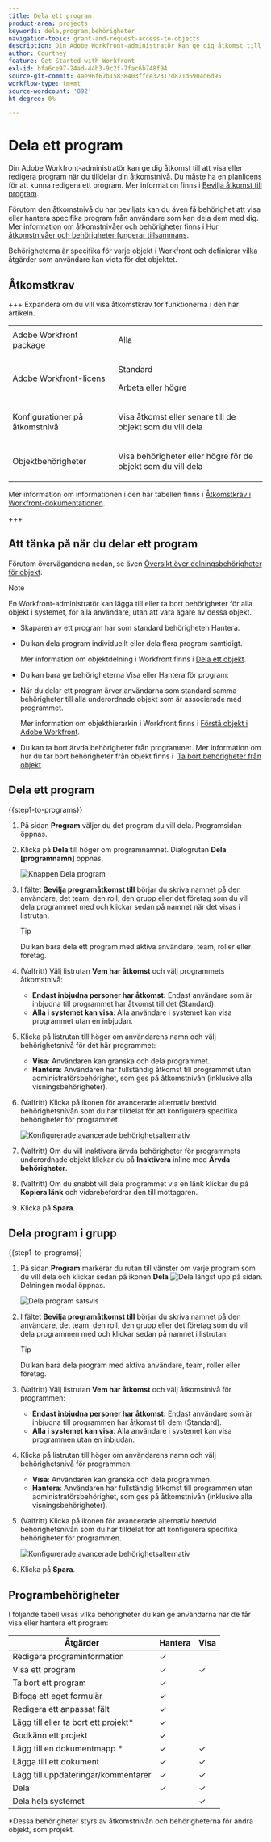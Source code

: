 ```yaml
---
title: Dela ett program
product-area: projects
keywords: dela,program,behörigheter
navigation-topic: grant-and-request-access-to-objects
description: Din Adobe Workfront-administratör kan ge dig åtkomst till att visa eller redigera program när du tilldelar din åtkomstnivå. Du måste ha en planlicens för att kunna redigera ett program.
author: Courtney
feature: Get Started with Workfront
exl-id: bfa6ce97-24ad-44b3-9c2f-7fac6b748f94
source-git-commit: 4ae96f67b15838403ffce32317d871d6904d6d95
workflow-type: tm+mt
source-wordcount: '892'
ht-degree: 0%

---
```


# Dela ett program


Din Adobe Workfront-administratör kan ge dig åtkomst till att visa eller redigera program när du tilldelar din åtkomstnivå. Du måste ha en planlicens för att kunna redigera ett program. Mer information finns i [Bevilja åtkomst till program](../../administration-and-setup/add-users/configure-and-grant-access/grant-access-programs.md).

Förutom den åtkomstnivå du har beviljats kan du även få behörighet att visa eller hantera specifika program från användare som kan dela dem med dig. Mer information om åtkomstnivåer och behörigheter finns i [Hur åtkomstnivåer och behörigheter fungerar tillsammans](../../administration-and-setup/add-users/access-levels-and-object-permissions/how-access-levels-permissions-work-together.md).

Behörigheterna är specifika för varje objekt i Workfront och definierar vilka åtgärder som användare kan vidta för det objektet.


## Åtkomstkrav

+++ Expandera om du vill visa åtkomstkrav för funktionerna i den här artikeln. 

<table style="table-layout:auto"> 
 <col> 
 <col> 
 <tbody> 
  <tr> 
   <td role="rowheader">Adobe Workfront package</td> 
   <td> <p>Alla</p> </td> 
  </tr> 
  <tr> 
   <td role="rowheader">Adobe Workfront-licens</td> 
   <td> <p>Standard</p> 
   <p>Arbeta eller högre</p> 
   </td> 
  </tr> 
  <tr> 
   <td role="rowheader">Konfigurationer på åtkomstnivå</td> 
   <td> <p>Visa åtkomst eller senare till de objekt som du vill dela</p> </td> 
  </tr> 
  <tr> 
   <td role="rowheader">Objektbehörigheter</td> 
   <td> <p>Visa behörigheter eller högre för de objekt som du vill dela</p></td> 
  </tr> 
 </tbody> 
</table>

Mer information om informationen i den här tabellen finns i [Åtkomstkrav i Workfront-dokumentationen](/help/quicksilver/administration-and-setup/add-users/access-levels-and-object-permissions/access-level-requirements-in-documentation.md).

+++

## Att tänka på när du delar ett program

Förutom övervägandena nedan, se även [Översikt över delningsbehörigheter för objekt](../../workfront-basics/grant-and-request-access-to-objects/sharing-permissions-on-objects-overview.md).

>[!NOTE]
>
>En Workfront-administratör kan lägga till eller ta bort behörigheter för alla objekt i systemet, för alla användare, utan att vara ägare av dessa objekt.

* Skaparen av ett program har som standard behörigheten Hantera.

* Du kan dela program individuellt eller dela flera program samtidigt.

  Mer information om objektdelning i Workfront finns i [Dela ett objekt](../../workfront-basics/grant-and-request-access-to-objects/share-an-object.md).

* Du kan bara ge behörigheterna Visa eller Hantera för program:

* När du delar ett program ärver användarna som standard samma behörigheter till alla underordnade objekt som är associerade med programmet.

  Mer information om objekthierarkin i Workfront finns i [Förstå objekt i Adobe Workfront](../../workfront-basics/navigate-workfront/workfront-navigation/understand-objects.md).

* Du kan ta bort ärvda behörigheter från programmet. Mer information om hur du tar bort behörigheter från objekt finns i  [Ta bort behörigheter från objekt](../../workfront-basics/grant-and-request-access-to-objects/remove-permissions-from-objects.md).

## Dela ett program

{{step1-to-programs}}

1. På sidan **Program** väljer du det program du vill dela. Programsidan öppnas.

1. Klicka på **Dela** till höger om programnamnet. Dialogrutan **Dela [programnamn]** öppnas.

   ![Knappen Dela program](assets/share-program-button.png)

1. I fältet **Bevilja programåtkomst till** börjar du skriva namnet på den användare, det team, den roll, den grupp eller det företag som du vill dela programmet med och klickar sedan på namnet när det visas i listrutan.

   >[!TIP]
   >
   >Du kan bara dela ett program med aktiva användare, team, roller eller företag.


1. (Valfritt) Välj listrutan **Vem har åtkomst** och välj programmets åtkomstnivå:

   * **Endast inbjudna personer har åtkomst:** Endast användare som är inbjudna till programmet har åtkomst till det (Standard).
   * **Alla i systemet kan visa**: Alla användare i systemet kan visa programmet utan en inbjudan.


1. Klicka på listrutan till höger om användarens namn och välj behörighetsnivå för det här programmet:

   * **Visa**: Användaren kan granska och dela programmet.
   * **Hantera**: Användaren har fullständig åtkomst till programmet utan administratörsbehörighet, som ges på åtkomstnivån (inklusive alla visningsbehörigheter).

1. (Valfritt) Klicka på ikonen för avancerade alternativ bredvid behörighetsnivån som du har tilldelat för att konfigurera specifika behörigheter för programmet.

   ![Konfigurerade avancerade behörighetsalternativ](assets/advanced-options-icon.png)

1. (Valfritt) Om du vill inaktivera ärvda behörigheter för programmets underordnade objekt klickar du på **Inaktivera** inline med **Ärvda behörigheter**.

1. (Valfritt) Om du snabbt vill dela programmet via en länk klickar du på **Kopiera länk** och vidarebefordrar den till mottagaren.

1. Klicka på **Spara**.

## Dela program i grupp

{{step1-to-programs}}

1. På sidan **Program** markerar du rutan till vänster om varje program som du vill dela och klickar sedan på ikonen **Dela** ![Dela](assets/share-icon.png) längst upp på sidan. Delningen modal öppnas.

   ![Dela program satsvis](assets/bulk-share-programs.png)

1. I fältet **Bevilja programåtkomst till** börjar du skriva namnet på den användare, det team, den roll, den grupp eller det företag som du vill dela programmen med och klickar sedan på namnet i listrutan.

   >[!TIP]
   >
   >Du kan bara dela program med aktiva användare, team, roller eller företag.


1. (Valfritt) Välj listrutan **Vem har åtkomst** och välj åtkomstnivå för programmen:

   * **Endast inbjudna personer har åtkomst:** Endast användare som är inbjudna till programmen har åtkomst till dem (Standard).
   * **Alla i systemet kan visa**: Alla användare i systemet kan visa programmen utan en inbjudan.


1. Klicka på listrutan till höger om användarens namn och välj behörighetsnivå för programmen:

   * **Visa**: Användaren kan granska och dela programmen.
   * **Hantera**: Användaren har fullständig åtkomst till programmen utan administratörsbehörighet, som ges på åtkomstnivån (inklusive alla visningsbehörigheter).

1. (Valfritt) Klicka på ikonen för avancerade alternativ bredvid behörighetsnivån som du har tilldelat för att konfigurera specifika behörigheter för programmen.

   ![Konfigurerade avancerade behörighetsalternativ](assets/advanced-options-icon.png)

1. Klicka på **Spara**.

## Programbehörigheter

I följande tabell visas vilka behörigheter du kan ge användarna när de får visa eller hantera ett program:

| **Åtgärder** | **Hantera** | **Visa** |
|---|---|---|
| Redigera programinformation | ✓ |   |
| Visa ett program | ✓ | ✓ |
| Ta bort ett program | ✓ |   |
| Bifoga ett eget formulär | ✓ |   |
| Redigera ett anpassat fält | ✓ |   |
| Lägg till eller ta bort ett projekt&#42; | ✓ |   |
| Godkänn ett projekt | ✓ |   |
| Lägg till en dokumentmapp &#42; | ✓ | ✓ |
| Lägga till ett dokument | ✓ | ✓ |
| Lägg till uppdateringar/kommentarer | ✓ | ✓ |
| Dela | ✓ | ✓ |
| Dela hela systemet |   | ✓ |

*Dessa behörigheter styrs av åtkomstnivån och behörigheterna för andra objekt, som projekt.


